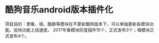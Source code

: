 # 酷狗音乐android版本插件化

项目目的：使看、唱、酷群等模块在不更新酷狗版本下，可以单独更新各模块功能。加快功能上线速度。 2017年看模块灰度插件15个，正式发布3个；唱模块正式发布4个。
